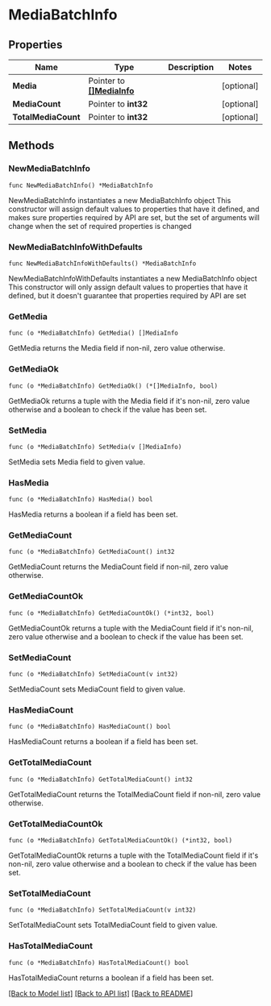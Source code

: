 # MediaBatchInfo

## Properties

Name | Type | Description | Notes
------------ | ------------- | ------------- | -------------
**Media** | Pointer to [**[]MediaInfo**](MediaInfo.md) |  | [optional] 
**MediaCount** | Pointer to **int32** |  | [optional] 
**TotalMediaCount** | Pointer to **int32** |  | [optional] 

## Methods

### NewMediaBatchInfo

`func NewMediaBatchInfo() *MediaBatchInfo`

NewMediaBatchInfo instantiates a new MediaBatchInfo object
This constructor will assign default values to properties that have it defined,
and makes sure properties required by API are set, but the set of arguments
will change when the set of required properties is changed

### NewMediaBatchInfoWithDefaults

`func NewMediaBatchInfoWithDefaults() *MediaBatchInfo`

NewMediaBatchInfoWithDefaults instantiates a new MediaBatchInfo object
This constructor will only assign default values to properties that have it defined,
but it doesn't guarantee that properties required by API are set

### GetMedia

`func (o *MediaBatchInfo) GetMedia() []MediaInfo`

GetMedia returns the Media field if non-nil, zero value otherwise.

### GetMediaOk

`func (o *MediaBatchInfo) GetMediaOk() (*[]MediaInfo, bool)`

GetMediaOk returns a tuple with the Media field if it's non-nil, zero value otherwise
and a boolean to check if the value has been set.

### SetMedia

`func (o *MediaBatchInfo) SetMedia(v []MediaInfo)`

SetMedia sets Media field to given value.

### HasMedia

`func (o *MediaBatchInfo) HasMedia() bool`

HasMedia returns a boolean if a field has been set.

### GetMediaCount

`func (o *MediaBatchInfo) GetMediaCount() int32`

GetMediaCount returns the MediaCount field if non-nil, zero value otherwise.

### GetMediaCountOk

`func (o *MediaBatchInfo) GetMediaCountOk() (*int32, bool)`

GetMediaCountOk returns a tuple with the MediaCount field if it's non-nil, zero value otherwise
and a boolean to check if the value has been set.

### SetMediaCount

`func (o *MediaBatchInfo) SetMediaCount(v int32)`

SetMediaCount sets MediaCount field to given value.

### HasMediaCount

`func (o *MediaBatchInfo) HasMediaCount() bool`

HasMediaCount returns a boolean if a field has been set.

### GetTotalMediaCount

`func (o *MediaBatchInfo) GetTotalMediaCount() int32`

GetTotalMediaCount returns the TotalMediaCount field if non-nil, zero value otherwise.

### GetTotalMediaCountOk

`func (o *MediaBatchInfo) GetTotalMediaCountOk() (*int32, bool)`

GetTotalMediaCountOk returns a tuple with the TotalMediaCount field if it's non-nil, zero value otherwise
and a boolean to check if the value has been set.

### SetTotalMediaCount

`func (o *MediaBatchInfo) SetTotalMediaCount(v int32)`

SetTotalMediaCount sets TotalMediaCount field to given value.

### HasTotalMediaCount

`func (o *MediaBatchInfo) HasTotalMediaCount() bool`

HasTotalMediaCount returns a boolean if a field has been set.


[[Back to Model list]](../README.md#documentation-for-models) [[Back to API list]](../README.md#documentation-for-api-endpoints) [[Back to README]](../README.md)


